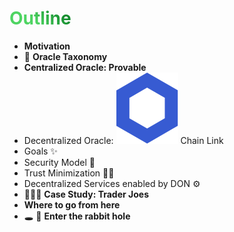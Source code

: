 # Outline
- **Motivation**
- 🌳 **Oracle Taxonomy**
- **Centralized Oracle: Provable**
- <span class="flex font-bold">Decentralized Oracle: <img src="/chainlink-symbol-blue.svg" class="w-4 mx-2" /> Chain Link</span>
  <li>Goals ✨</li>
  <li>Security Model 🔐</li>
  <li>Trust Minimization 🤝🏻</li>
  <li>Decentralized Services enabled by DON ⚙️</li>
- 🕵🏻‍♂️ **Case Study: Trader Joes**
- **Where to go from here**
- 🕳 🐇 **Enter the rabbit hole** 

<style>
h1 {
  background-color: #39b62b;
  background-image: linear-gradient(45deg, #4ed462 10%, #148c2e 20%);
  background-size: 100%;
  -webkit-background-clip: text;
  -moz-background-clip: text;
  -webkit-text-fill-color: transparent;
  -moz-text-fill-color: transparent;
}
</style>